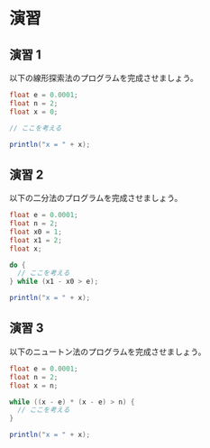 # 演習

## 演習 1

以下の線形探索法のプログラムを完成させましょう。

```java
float e = 0.0001;
float n = 2;
float x = 0;

// ここを考える

println("x = " + x);
```

## 演習 2

以下の二分法のプログラムを完成させましょう。

```java
float e = 0.0001;
float n = 2;
float x0 = 1;
float x1 = 2;
float x;

do {
  // ここを考える
} while (x1 - x0 > e);

println("x = " + x);
```

## 演習 3

以下のニュートン法のプログラムを完成させましょう。

```java
float e = 0.0001;
float n = 2;
float x = n;

while ((x - e) * (x - e) > n) {
  // ここを考える
}

println("x = " + x);
```
